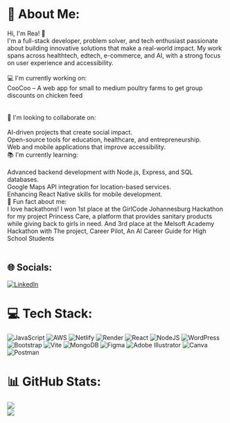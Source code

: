 # 💫 About Me:
Hi, I'm Rea! 👋<br>I'm a full-stack developer, problem solver, and tech enthusiast passionate about building innovative solutions that make a real-world impact. My work spans across healthtech, edtech, e-commerce, and AI, with a strong focus on user experience and accessibility.<br><br>💻 I'm currently working on:<br>CooCoo – A web app for small to medium poultry farms to get group discounts on chicken feed<br><br><br>🤝 I'm looking to collaborate on:<br><br>AI-driven projects that create social impact.<br>Open-source tools for education, healthcare, and entrepreneurship.<br>Web and mobile applications that improve accessibility.<br>📚 I'm currently learning:<br><br>Advanced backend development with Node.js, Express, and SQL databases.<br>Google Maps API integration for location-based services.<br>Enhancing React Native skills for mobile development.<br>🎨 Fun fact about me:<br>I love hackathons! I won 1st place at the GirlCode Johannesburg Hackathon for my project Princess Care, a platform that provides sanitary products while giving back to girls in need. And 3rd place at the Melsoft Academy Hackathon with The project, Career Pilot, An AI Career Guide for High School Students<br><br>


## 🌐 Socials:
[![LinkedIn](https://img.shields.io/badge/LinkedIn-%230077B5.svg?logo=linkedin&logoColor=white)](https://linkedin.com/in/reatlilwe-maroga) 

# 💻 Tech Stack:
![JavaScript](https://img.shields.io/badge/javascript-%23323330.svg?style=for-the-badge&logo=javascript&logoColor=%23F7DF1E) ![AWS](https://img.shields.io/badge/AWS-%23FF9900.svg?style=for-the-badge&logo=amazon-aws&logoColor=white) ![Netlify](https://img.shields.io/badge/netlify-%23000000.svg?style=for-the-badge&logo=netlify&logoColor=#00C7B7) ![Render](https://img.shields.io/badge/Render-%46E3B7.svg?style=for-the-badge&logo=render&logoColor=white) ![React](https://img.shields.io/badge/react-%2320232a.svg?style=for-the-badge&logo=react&logoColor=%2361DAFB) ![NodeJS](https://img.shields.io/badge/node.js-6DA55F?style=for-the-badge&logo=node.js&logoColor=white) ![WordPress](https://img.shields.io/badge/WordPress-%23117AC9.svg?style=for-the-badge&logo=WordPress&logoColor=white) ![Bootstrap](https://img.shields.io/badge/bootstrap-%238511FA.svg?style=for-the-badge&logo=bootstrap&logoColor=white) ![Vite](https://img.shields.io/badge/vite-%23646CFF.svg?style=for-the-badge&logo=vite&logoColor=white) ![MongoDB](https://img.shields.io/badge/MongoDB-%234ea94b.svg?style=for-the-badge&logo=mongodb&logoColor=white) ![Figma](https://img.shields.io/badge/figma-%23F24E1E.svg?style=for-the-badge&logo=figma&logoColor=white) ![Adobe Illustrator](https://img.shields.io/badge/adobe%20illustrator-%23FF9A00.svg?style=for-the-badge&logo=adobe%20illustrator&logoColor=white) ![Canva](https://img.shields.io/badge/Canva-%2300C4CC.svg?style=for-the-badge&logo=Canva&logoColor=white) ![Postman](https://img.shields.io/badge/Postman-FF6C37?style=for-the-badge&logo=postman&logoColor=white)
# 📊 GitHub Stats:
![](https://github-readme-stats.vercel.app/api?username=reaapunzell&theme=default&hide_border=false&include_all_commits=false&count_private=true)<br/>
![](https://github-readme-streak-stats.herokuapp.com/?user=reaapunzell&theme=default&hide_border=false)<br/>

